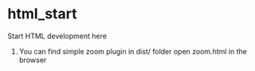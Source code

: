 # html_start
Start HTML development here


1. You can find simple zoom plugin in dist/ folder open zoom.html in the browser